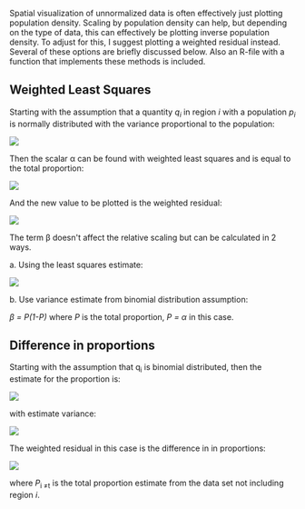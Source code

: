 Spatial visualization of unnormalized data is often effectively just plotting population density. Scaling by population density can help, but depending on the type of data, this can effectively be plotting inverse population density. To adjust for this, I suggest plotting a weighted residual instead. Several of these options are briefly discussed below. Also an R-file with a function that implements these methods is included.

## Weighted Least Squares

Starting with the assumption that a quantity <em>q<sub>i</sub></em> in region <em>i</em> with a population <em>p<sub>i</sub></em> is normally distributed with the variance proportional to the population:

<img src="https://render.githubusercontent.com/render/math?math=q_i = N(\alpha p_i, \beta p_i)">

Then the scalar &alpha; can be found with weighted least squares and is equal to the total proportion:

<img src="https://render.githubusercontent.com/render/math?math=\alpha = \frac{\sum_i q_i}{\sum_i p_i}">

And the new value to be plotted is the weighted residual:

<img src="https://render.githubusercontent.com/render/math?math=r_i =\frac{q_i - \alpha p_i}{\sqrt{\beta p_i}}">

The term &beta; doesn't affect the relative scaling but can be calculated in 2 ways.

a. Using the least squares estimate:

<img src="https://render.githubusercontent.com/render/math?math=\beta = \frac{1}{N-1} \sum_{i=1}^N \frac{(q_i - \alpha p_i)^2}{p_i}"> 

b. Use variance estimate from binomial distribution assumption:

<em>&beta; = P(1-P)</em> where <em>P</em> is the total proportion,  <em>P = &alpha;</em> in this case.


## Difference in proportions
Starting with the assumption that  q<sub>i</sub> is  binomial  distributed, then the estimate for the proportion is:

<img src="https://render.githubusercontent.com/render/math?math=P_i = \frac{q_i}{p_i}">

with estimate variance: 

<img src="https://render.githubusercontent.com/render/math?math=var(P_i) = \frac{P_i(1-P_i)}{p_i}">


The weighted residual in this case is the difference in in proportions:

<img src="https://render.githubusercontent.com/render/math?math=r_i = \frac{P_i - P_{t\neq i}}{\sqrt{ var(P_i)  \plus  var(P_{t\neq i} )} }">

where <em>P</em><sub>i &ne;t</sub> is the total proportion estimate from the data set not including region <em>i</em>.


